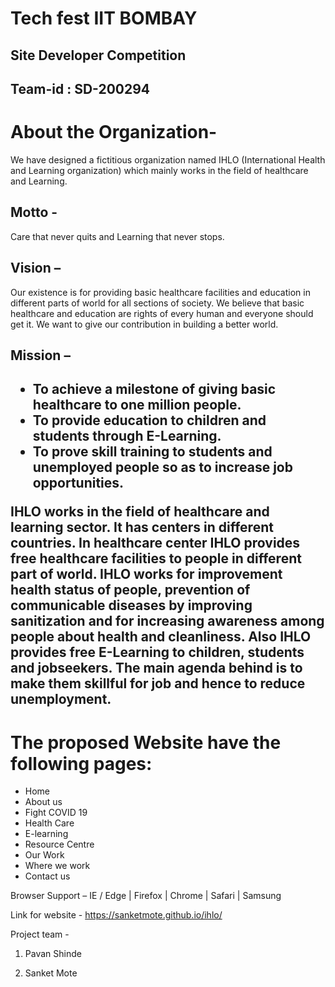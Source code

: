 # Tech fest IIT BOMBAY

## Site Developer Competition

## Team-id : SD-200294

<h1>About the Organization-</h1>
<p>  We have designed a fictitious organization named IHLO (International Health and Learning
organization) which mainly works in the field of healthcare and Learning.

<h2>Motto - </h2> 
Care that never quits and Learning that never stops.

<h2>Vision –</h2> 
Our existence is for providing basic healthcare facilities and education in different parts of world for all sections of society. We believe that basic healthcare and education are rights of every human and everyone should get it. We want to give our contribution in building a better
world.

<h2>Mission –<h2>
<ul>
<li>To achieve a milestone of giving basic healthcare to one million people.</li>
<li>To provide education to children and students through E-Learning.</li>
<li>To prove skill training to students and unemployed people so as to increase job opportunities.</li>
</ul>

<p>IHLO works in the field of healthcare and learning sector. It has centers in different countries. In
healthcare center IHLO provides free healthcare facilities to people in different part of world. IHLO works for improvement health status of people, prevention of communicable diseases by improving sanitization and for increasing awareness among people about health and cleanliness. Also IHLO provides free E-Learning to children, students and jobseekers. The main agenda behind is to make them skillful for job and hence to reduce unemployment.</p>

<h1>The proposed Website have the following pages:</h1>
<ul>
    <li>Home</li>
    <li>About us</li>
    <li>Fight COVID 19</li>
    <li>Health Care</li>
    <li>E-learning</li>
    <li>Resource Centre</li>
    <li>Our Work</li>
    <li>Where we work</li>
    <li>Contact us</li>
</ul>

Browser Support  –
IE / Edge | Firefox | Chrome | Safari | Samsung

Link for website -
https://sanketmote.github.io/ihlo/

Project team -
1. Pavan Shinde

2. Sanket Mote